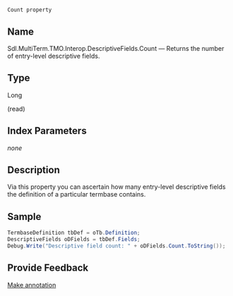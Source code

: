 

# 
    Count property



## Name

Sdl.MultiTerm.TMO.Interop.DescriptiveFields.Count —          Returns the number of entry-level descriptive fields.



## Type

Long

(read)



## Index Parameters
*none*


## Description



Via this property you can ascertain how many entry-level descriptive fields the definition of a particular termbase contains.



## Sample


```cs
TermbaseDefinition tbDef = oTb.Definition;
DescriptiveFields oDFields = tbDef.Fields;
Debug.Write("Descriptive field count: " + oDFields.Count.ToString());
```



## Provide Feedback

[Make annotation](mailto:sdk-feedback@sdl.com&amp;subject=Reference%20for%20Sdl.MultiTerm.TMO.Interop.DescriptiveFields.Count)

